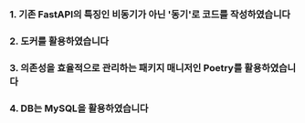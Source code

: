 ### 1. 기존 FastAPI의 특징인 비동기가 아닌 '동기'로 코드를 작성하였습니다
### 2. 도커를 활용하였습니다
### 3. 의존성을 효율적으로 관리하는 패키지 매니저인 Poetry를 활용하였습니다
### 4. DB는 MySQL을 활용하였습니다
